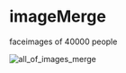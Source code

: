 # imageMerge

faceimages of 40000 people

![all_of_images_merge](https://user-images.githubusercontent.com/70372577/177483184-4a629116-3621-4b26-ba74-5c791743597f.jpg)

